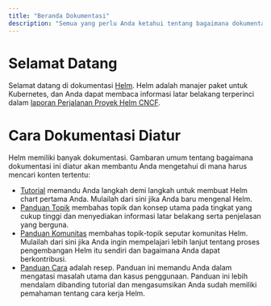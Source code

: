 ```yaml
---
title: "Beranda Dokumentasi"
description: "Semua yang perlu Anda ketahui tentang bagaimana dokumentasi diatur."
---
```


# Selamat Datang

Selamat datang di dokumentasi [Helm](https://helm.sh/). Helm adalah manajer paket
untuk Kubernetes, dan Anda dapat membaca informasi latar belakang terperinci dalam
[laporan Perjalanan
Proyek Helm CNCF](https://www.cncf.io/cncf-helm-project-journey/).

# Cara Dokumentasi Diatur

Helm memiliki banyak dokumentasi. Gambaran umum tentang bagaimana dokumentasi ini diatur
akan membantu Anda mengetahui di mana harus mencari konten tertentu:

- [Tutorial](/docs/chart_template_guide/getting_started/) memandu Anda langkah demi langkah untuk membuat
  Helm chart pertama Anda. Mulailah dari sini jika Anda baru mengenal Helm.
- [Panduan Topik](/docs/topics) membahas topik dan konsep utama pada tingkat yang cukup tinggi
  dan menyediakan informasi latar belakang serta penjelasan yang berguna.
- [Panduan Komunitas](/docs/community) membahas topik-topik seputar komunitas Helm.
  Mulailah dari sini jika Anda ingin mempelajari lebih lanjut tentang proses pengembangan Helm
  itu sendiri dan bagaimana Anda dapat berkontribusi.
- [Panduan Cara](/docs/howto) adalah resep. Panduan ini memandu Anda dalam
  mengatasi masalah utama dan kasus penggunaan. Panduan ini lebih mendalam dibanding
  tutorial dan mengasumsikan Anda sudah memiliki pemahaman tentang cara kerja Helm.
